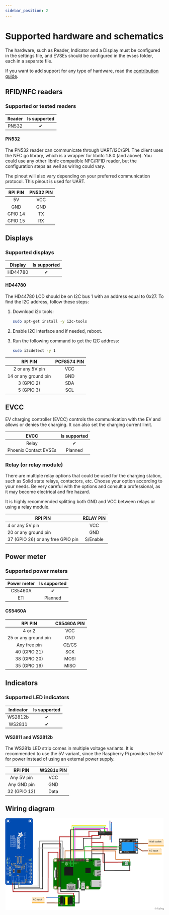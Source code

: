 ```yaml
---
sidebar_position: 2
---
```


# Supported hardware and schematics

The hardware, such as Reader, Indicator and a Display must be configured in the settings file, and EVSEs should be configured in the evses folder, each
in a separate file.

If you want to add support for any type of hardware, read
the [contribution guide](go-client/adding-support-for-hardware.md).

## RFID/NFC readers

### Supported or tested readers

| Reader | Is supported | 
|:------:|:------------:|
| PN532  |      ✔       |

#### PN532

The PN532 reader can communicate through UART/I2C/SPI. The client uses the NFC go library, which is a wrapper for libnfc
1.8.0 (and above). You could use any other libnfc compatible NFC/RFID reader, but the configuration steps as well as
wiring could vary.

The pinout will also vary depending on your preferred communication protocol. This pinout is used for UART.

| RPI PIN | PN532 PIN | 
|:-------:|:---------:|
|   5V    |    VCC    |
|   GND   |    GND    | 
| GPIO 14 |    TX     |
| GPIO 15 |    RX     | 

## Displays

### Supported displays

| Display | Is supported | 
|:-------:|:------------:|
| HD44780 |      ✔       |

#### HD44780

The HD44780 LCD should be on I2C bus 1 with an address equal to 0x27. To find the I2C address, follow these steps:

1. Download i2c tools:

   ```bash
   sudo apt-get install -y i2c-tools
   ```

2. Enable I2C interface and if needed, reboot.

3. Run the following command to get the I2C address:

   ```bash
   sudo i2cdetect -y 1 
   ```

|       RPI PIN        | PCF8574 PIN | 
|:--------------------:|:-----------:|
|   2 or any 5V pin    |     VCC     |
| 14 or any ground pin |     GND     | 
|      3 (GPIO 2)      |     SDA     |
|      5 (GPIO 3)      |     SCL     | 

## EVCC

EV charging controller (EVCC) controls the communication with the EV and allows or denies the charging. It can also set
the charging current limit.

|         EVCC          | Is supported | 
|:---------------------:|:------------:|
|         Relay         |      ✔       |
| Phoenix Contact EVSEs |   Planned    |

### Relay (or relay module)

There are multiple relay options that could be used for the charging station, such as Solid state relays, contactors,
etc. Choose your option according to your needs. Be very careful with the options and consult a professional, as it may
become electrical and fire hazard.

It is highly recommended splitting both GND and VCC between relays or using a relay module.

| RPI PIN                           | RELAY PIN | 
|-----------------------------------|:---------:|
| 4 or any 5V pin                   |    VCC    | 
| 20 or any ground pin              |    GND    |  
| 37 (GPIO 26) or any free GPIO pin | S/Enable  |  

## Power meter

### Supported power meters

| Power meter | Is supported | 
|:-----------:|:------------:|
|   CS5460A   |      ✔       |
|     ETI     |   Planned    |

#### CS5460A

|       RPI PIN        | CS5460A PIN |  
|:--------------------:|:-----------:|
|        4 or 2        |     VCC     | 
| 25 or any ground pin |     GND     | 
|     Any free pin     |    CE/CS    |   
|     40 (GPIO 21)     |     SCK     |    
|     38 (GPIO 20)     |    MOSI     |    
|     35 (GPIO 19)     |    MISO     |  

## Indicators

### Supported LED indicators

| Indicator | Is supported | 
|:---------:|:------------:|
|  WS2812b  |      ✔       |
|  WS2811   |      ✔       |

#### WS2811 and WS2812b

The WS281x LED strip comes in multiple voltage variants. It is recommended to use the 5V variant, since the Raspberry Pi
provides the 5V for power instead of using an external power supply.

|   RPI PIN    | WS281x PIN |  
|:------------:|:----------:|
|  Any 5V pin  |    VCC     | 
| Any GND pin  |    GND     |   
| 32 (GPIO 12) |    Data    |

## Wiring diagram

![](../static/img/WiringSketch_eng.png) 